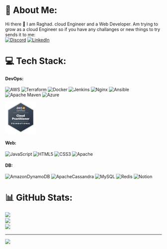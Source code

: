 # 💫 About Me:
Hi there 👋 I am Raghad. cloud Engineer and a Web Developer.
Am trying to grow as a cloud Engineer so if you have any challanges or new things to try  sends it to me:  </br> [![Discord](https://img.shields.io/badge/Discord-%237289DA.svg?logo=discord&logoColor=white)](https://www.discord.com/users/973853316540940308) [![LinkedIn](https://img.shields.io/badge/LinkedIn-%230077B5.svg?logo=linkedin&logoColor=white)](https://www.linkedin.com/in/raghad-al-mutlaq/) 

# 💻 Tech Stack:
#### DevOps:
![AWS](https://img.shields.io/badge/AWS-%23FF9900.svg?style=for-the-badge&logo=amazon-aws&logoColor=white) ![Terraform](https://img.shields.io/badge/terraform-%235835CC.svg?style=for-the-badge&logo=terraform&logoColor=white) ![Docker](https://img.shields.io/badge/docker-%230db7ed.svg?style=for-the-badge&logo=docker&logoColor=white) ![Jenkins](https://img.shields.io/badge/jenkins-%232C5263.svg?style=for-the-badge&logo=jenkins&logoColor=white) ![Nginx](https://img.shields.io/badge/nginx-%23009639.svg?style=for-the-badge&logo=nginx&logoColor=white) ![Ansible](https://img.shields.io/badge/ansible-%231A1918.svg?style=for-the-badge&logo=ansible&logoColor=white) ![Apache Maven](https://img.shields.io/badge/Apache%20Maven-C71A36?style=for-the-badge&logo=Apache%20Maven&logoColor=white) ![Azure](https://img.shields.io/badge/azure-%230072C6.svg?style=for-the-badge&logo=azure-devops&logoColor=white)

[<img alt="alt_text" width="100px" src="Imgs/aws-certified-cloud-practitioner.png" />](https://www.credly.com/badges/42dfe911-0b2b-4755-ba4c-04bf8bd0a9aa/public_url)



#### Web:
 ![JavaScript](https://img.shields.io/badge/javascript-%23323330.svg?style=for-the-badge&logo=javascript&logoColor=%23F7DF1E) ![HTML5](https://img.shields.io/badge/html5-%23E34F26.svg?style=for-the-badge&logo=html5&logoColor=white) ![CSS3](https://img.shields.io/badge/css3-%231572B6.svg?style=for-the-badge&logo=css3&logoColor=white) ![Apache](https://img.shields.io/badge/apache-%23D42029.svg?style=for-the-badge&logo=apache&logoColor=white)


#### DB:
![AmazonDynamoDB](https://img.shields.io/badge/Amazon%20DynamoDB-4053D6?style=for-the-badge&logo=Amazon%20DynamoDB&logoColor=white) ![ApacheCassandra](https://img.shields.io/badge/cassandra-%231287B1.svg?style=for-the-badge&logo=apache-cassandra&logoColor=white) ![MySQL](https://img.shields.io/badge/mysql-%2300f.svg?style=for-the-badge&logo=mysql&logoColor=white) ![Redis](https://img.shields.io/badge/redis-%23DD0031.svg?style=for-the-badge&logo=redis&logoColor=white)  ![Notion](https://img.shields.io/badge/Notion-%23000000.svg?style=for-the-badge&logo=notion&logoColor=white)
# 📊 GitHub Stats:
![](https://github-readme-stats.vercel.app/api?username=raghadmta&theme=dark&hide_border=false&include_all_commits=false&count_private=false)<br/>
![](https://github-readme-streak-stats.herokuapp.com/?user=raghadmta&theme=dark&hide_border=false)<br/>
![](https://github-readme-stats.vercel.app/api/top-langs/?username=raghadmta&theme=dark&hide_border=false&include_all_commits=false&count_private=false&layout=compact)

---
[![](https://visitcount.itsvg.in/api?id=raghadmta&icon=0&color=0)](https://visitcount.itsvg.in)







